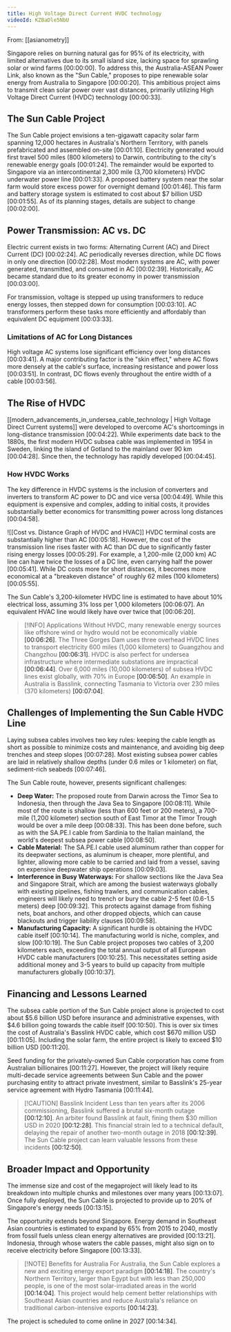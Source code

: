 ```yaml
---
title: High Voltage Direct Current HVDC technology
videoId: KZBaDle5NbU
---
```


From: [[asianometry]] <br/> 

Singapore relies on burning natural gas for 95% of its electricity, with limited alternatives due to its small island size, lacking space for sprawling solar or wind farms <a class="yt-timestamp" data-t="00:00:00">[00:00:00]</a>. To address this, the Australia-ASEAN Power Link, also known as the "Sun Cable," proposes to pipe renewable solar energy from Australia to Singapore <a class="yt-timestamp" data-t="00:00:20">[00:00:20]</a>. This ambitious project aims to transmit clean solar power over vast distances, primarily utilizing High Voltage Direct Current (HVDC) technology <a class="yt-timestamp" data-t="00:00:33">[00:00:33]</a>.

## The Sun Cable Project
The Sun Cable project envisions a ten-gigawatt capacity solar farm spanning 12,000 hectares in Australia's Northern Territory, with panels prefabricated and assembled on-site <a class="yt-timestamp" data-t="00:01:10">[00:01:10]</a>. Electricity generated would first travel 500 miles (800 kilometers) to Darwin, contributing to the city's renewable energy goals <a class="yt-timestamp" data-t="00:01:24">[00:01:24]</a>. The remainder would be exported to Singapore via an intercontinental 2,300 mile (3,700 kilometers) HVDC underwater power line <a class="yt-timestamp" data-t="00:01:33">[00:01:33]</a>. A proposed battery system near the solar farm would store excess power for overnight demand <a class="yt-timestamp" data-t="00:01:46">[00:01:46]</a>. This farm and battery storage system is estimated to cost about $7 billion USD <a class="yt-timestamp" data-t="00:01:55">[00:01:55]</a>. As of its planning stages, details are subject to change <a class="yt-timestamp" data-t="00:02:00">[00:02:00]</a>.

## Power Transmission: AC vs. DC
Electric current exists in two forms: Alternating Current (AC) and Direct Current (DC) <a class="yt-timestamp" data-t="00:02:24">[00:02:24]</a>. AC periodically reverses direction, while DC flows in only one direction <a class="yt-timestamp" data-t="00:02:28">[00:02:28]</a>. Most modern systems are AC, with power generated, transmitted, and consumed in AC <a class="yt-timestamp" data-t="00:02:39">[00:02:39]</a>. Historically, AC became standard due to its greater economy in power transmission <a class="yt-timestamp" data-t="00:03:00">[00:03:00]</a>.

For transmission, voltage is stepped up using transformers to reduce energy losses, then stepped down for consumption <a class="yt-timestamp" data-t="00:03:10">[00:03:10]</a>. AC transformers perform these tasks more efficiently and affordably than equivalent DC equipment <a class="yt-timestamp" data-t="00:03:33">[00:03:33]</a>.

### Limitations of AC for Long Distances
High voltage AC systems lose significant efficiency over long distances <a class="yt-timestamp" data-t="00:03:41">[00:03:41]</a>. A major contributing factor is the "skin effect," where AC flows more densely at the cable's surface, increasing resistance and power loss <a class="yt-timestamp" data-t="00:03:51">[00:03:51]</a>. In contrast, DC flows evenly throughout the entire width of a cable <a class="yt-timestamp" data-t="00:03:56">[00:03:56]</a>.

## The Rise of HVDC
[[modern_advancements_in_undersea_cable_technology | High Voltage Direct Current systems]] were developed to overcome AC's shortcomings in long-distance transmission <a class="yt-timestamp" data-t="00:04:22">[00:04:22]</a>. While experiments date back to the 1880s, the first modern HVDC subsea cable was implemented in 1954 in Sweden, linking the island of Gotland to the mainland over 90 km <a class="yt-timestamp" data-t="00:04:28">[00:04:28]</a>. Since then, the technology has rapidly developed <a class="yt-timestamp" data-t="00:04:45">[00:04:45]</a>.

### How HVDC Works
The key difference in HVDC systems is the inclusion of converters and inverters to transform AC power to DC and vice versa <a class="yt-timestamp" data-t="00:04:49">[00:04:49]</a>. While this equipment is expensive and complex, adding to initial costs, it provides substantially better economics for transmitting power across long distances <a class="yt-timestamp" data-t="00:04:58">[00:04:58]</a>.

![[Cost vs. Distance Graph of HVDC and HVAC]]
HVDC terminal costs are substantially higher than AC <a class="yt-timestamp" data-t="00:05:18">[00:05:18]</a>. However, the cost of the transmission line rises faster with AC than DC due to significantly faster rising energy losses <a class="yt-timestamp" data-t="00:05:29">[00:05:29]</a>. For example, a 1,200-mile (2,000 km) AC line can have twice the losses of a DC line, even carrying half the power <a class="yt-timestamp" data-t="00:05:41">[00:05:41]</a>. While DC costs more for short distances, it becomes more economical at a "breakeven distance" of roughly 62 miles (100 kilometers) <a class="yt-timestamp" data-t="00:05:55">[00:05:55]</a>.

The Sun Cable's 3,200-kilometer HVDC line is estimated to have about 10% electrical loss, assuming 3% loss per 1,000 kilometers <a class="yt-timestamp" data-t="00:06:07">[00:06:07]</a>. An equivalent HVAC line would likely have over twice that <a class="yt-timestamp" data-t="00:06:20">[00:06:20]</a>.

> [!INFO] Applications
> Without HVDC, many renewable energy sources like offshore wind or hydro would not be economically viable <a class="yt-timestamp" data-t="00:06:26">[00:06:26]</a>. The Three Gorges Dam uses three overhead HVDC lines to transport electricity 600 miles (1,000 kilometers) to Guangzhou and Changzhou <a class="yt-timestamp" data-t="00:06:31">[00:06:31]</a>. HVDC is also perfect for undersea infrastructure where intermediate substations are impractical <a class="yt-timestamp" data-t="00:06:44">[00:06:44]</a>. Over 6,000 miles (10,000 kilometers) of subsea HVDC lines exist globally, with 70% in Europe <a class="yt-timestamp" data-t="00:06:50">[00:06:50]</a>. An example in Australia is Basslink, connecting Tasmania to Victoria over 230 miles (370 kilometers) <a class="yt-timestamp" data-t="00:07:04">[00:07:04]</a>.

## Challenges of Implementing the Sun Cable HVDC Line
Laying subsea cables involves two key rules: keeping the cable length as short as possible to minimize costs and maintenance, and avoiding big deep trenches and steep slopes <a class="yt-timestamp" data-t="00:07:28">[00:07:28]</a>. Most existing subsea power cables are laid in relatively shallow depths (under 0.6 miles or 1 kilometer) on flat, sediment-rich seabeds <a class="yt-timestamp" data-t="00:07:46">[00:07:46]</a>.

The Sun Cable route, however, presents significant challenges:
*   **Deep Water:** The proposed route from Darwin across the Timor Sea to Indonesia, then through the Java Sea to Singapore <a class="yt-timestamp" data-t="00:08:11">[00:08:11]</a>. While most of the route is shallow (less than 600 feet or 200 meters), a 700-mile (1,200 kilometer) section south of East Timor at the Timor Trough would be over a mile deep <a class="yt-timestamp" data-t="00:08:33">[00:08:33]</a>. This has been done before, such as with the SA.PE.I cable from Sardinia to the Italian mainland, the world's deepest subsea power cable <a class="yt-timestamp" data-t="00:08:50">[00:08:50]</a>.
*   **Cable Material:** The SA.PE.I cable used aluminum rather than copper for its deepwater sections, as aluminum is cheaper, more plentiful, and lighter, allowing more cable to be carried and laid from a vessel, saving on expensive deepwater ship operations <a class="yt-timestamp" data-t="00:09:03">[00:09:03]</a>.
*   **Interference in Busy Waterways:** For shallow sections like the Java Sea and Singapore Strait, which are among the busiest waterways globally with existing pipelines, fishing trawlers, and communication cables, engineers will likely need to trench or bury the cable 2-5 feet (0.6-1.5 meters) deep <a class="yt-timestamp" data-t="00:09:32">[00:09:32]</a>. This protects against damage from fishing nets, boat anchors, and other dropped objects, which can cause blackouts and trigger liability clauses <a class="yt-timestamp" data-t="00:09:58">[00:09:58]</a>.
*   **Manufacturing Capacity:** A significant hurdle is obtaining the HVDC cable itself <a class="yt-timestamp" data-t="00:10:14">[00:10:14]</a>. The manufacturing world is niche, complex, and slow <a class="yt-timestamp" data-t="00:10:19">[00:10:19]</a>. The Sun Cable project proposes two cables of 3,200 kilometers each, exceeding the total annual output of all European HVDC cable manufacturers <a class="yt-timestamp" data-t="00:10:25">[00:10:25]</a>. This necessitates setting aside additional money and 3-5 years to build up capacity from multiple manufacturers globally <a class="yt-timestamp" data-t="00:10:37">[00:10:37]</a>.

## Financing and Lessons Learned
The subsea cable portion of the Sun Cable project alone is projected to cost about $5.6 billion USD before insurance and administrative expenses, with $4.6 billion going towards the cable itself <a class="yt-timestamp" data-t="00:10:50">[00:10:50]</a>. This is over six times the cost of Australia's Basslink HVDC cable, which cost $670 million USD <a class="yt-timestamp" data-t="00:11:05">[00:11:05]</a>. Including the solar farm, the entire project is likely to exceed $10 billion USD <a class="yt-timestamp" data-t="00:11:20">[00:11:20]</a>.

Seed funding for the privately-owned Sun Cable corporation has come from Australian billionaires <a class="yt-timestamp" data-t="00:11:27">[00:11:27]</a>. However, the project will likely require multi-decade service agreements between Sun Cable and the power purchasing entity to attract private investment, similar to Basslink's 25-year service agreement with Hydro Tasmania <a class="yt-timestamp" data-t="00:11:44">[00:11:44]</a>.

> [!CAUTION] Basslink Incident
> Less than ten years after its 2006 commissioning, Basslink suffered a brutal six-month outage <a class="yt-timestamp" data-t="00:12:10">[00:12:10]</a>. An arbiter found Basslink at fault, fining them $30 million USD in 2020 <a class="yt-timestamp" data-t="00:12:28">[00:12:28]</a>. This financial strain led to a technical default, delaying the repair of another two-month outage in 2018 <a class="yt-timestamp" data-t="00:12:39">[00:12:39]</a>. The Sun Cable project can learn valuable lessons from these incidents <a class="yt-timestamp" data-t="00:12:50">[00:12:50]</a>.

## Broader Impact and Opportunity
The immense size and cost of the megaproject will likely lead to its breakdown into multiple chunks and milestones over many years <a class="yt-timestamp" data-t="00:13:07">[00:13:07]</a>. Once fully deployed, the Sun Cable is projected to provide up to 20% of Singapore's energy needs <a class="yt-timestamp" data-t="00:13:15">[00:13:15]</a>.

The opportunity extends beyond Singapore. Energy demand in Southeast Asian countries is estimated to expand by 65% from 2015 to 2040, mostly from fossil fuels unless clean energy alternatives are provided <a class="yt-timestamp" data-t="00:13:21">[00:13:21]</a>. Indonesia, through whose waters the cable passes, might also sign on to receive electricity before Singapore <a class="yt-timestamp" data-t="00:13:33">[00:13:33]</a>.

> [!NOTE] Benefits for Australia
> For Australia, the Sun Cable explores a new and exciting energy export paradigm <a class="yt-timestamp" data-t="00:14:18">[00:14:18]</a>. The country's Northern Territory, larger than Egypt but with less than 250,000 people, is one of the most solar-irradiated areas in the world <a class="yt-timestamp" data-t="00:14:04">[00:14:04]</a>. This project would help cement better relationships with Southeast Asian countries and reduce Australia's reliance on traditional carbon-intensive exports <a class="yt-timestamp" data-t="00:14:23">[00:14:23]</a>.

The project is scheduled to come online in 2027 <a class="yt-timestamp" data-t="00:14:34">[00:14:34]</a>.